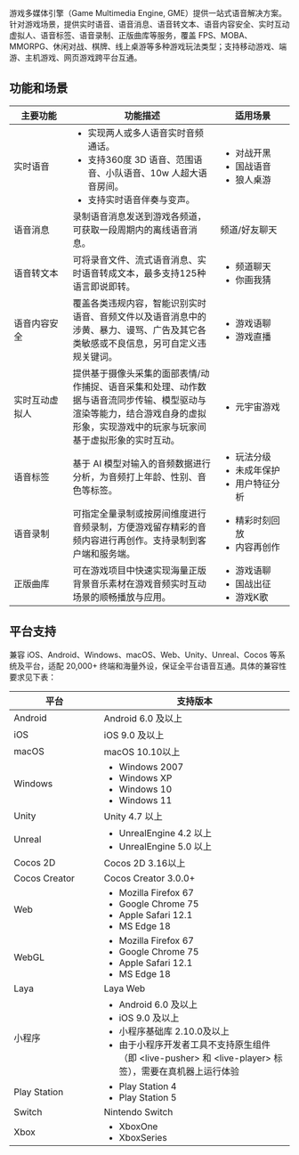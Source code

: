 游戏多媒体引擎（Game Multimedia Engine, GME）提供一站式语音解决方案。针对游戏场景，提供实时语音、语音消息、语音转文本、语音内容安全、实时互动虚拟人、语音标签、语音录制、正版曲库等服务，覆盖 FPS、MOBA、MMORPG、休闲对战、棋牌、线上桌游等多种游戏玩法类型；支持移动游戏、端游、主机游戏、网页游戏跨平台互通。



## 功能和场景

<table >
<thead><tr>
<th width="12%">主要功能</th>
<th width="30%">功能描述</th>
 <th width="15%">适用场景</th>  
</tr></thead>

<tbody>
<tr>
<td>实时语音</td>
<td ><ul style="margin:0;">
<li >实现两人或多人语音实时音频通话。</li>
<li >支持360度 3D 语音、范围语音、小队语音、10w 人超大语音房间。</li>
<li >支持实时语音伴奏与变声。</li>
</ul ></td>
<td><ul style="margin:0;">
<li >对战开黑</li>
<li >国战语音</li>
<li >狼人桌游</li>
</ul ></td> 
</tr>

<tr>
<td>语音消息</td>
<td >录制语音消息发送到游戏各频道，可获取一段周期内的离线语音消息。</td>
<td>频道/好友聊天</td> 
</tr>

<tr>
<td>语音转文本</td>
<td >可将录音文件、流式语音消息、实时语音转成文本，最多支持125种语言即说即转。</td>
<td><ul style="margin:0;">
<li >频道聊天</li>
<li >你画我猜</li>
</ul ></td> 
</tr>

<tr>
<td>语音内容安全</td>
<td >覆盖各类违规内容，智能识别实时语音、音频文件以及语音消息中的涉黄、暴力、谩骂、广告及其它各类敏感或不良信息，另可自定义违规关键词。</td>
<td><ul style="margin:0;">
<li >游戏语聊</li>
<li >游戏直播</li>
</ul ></td> 
</tr>

<tr>
<td>实时互动虚拟人</td>
<td >提供基于摄像头采集的面部表情/动作捕捉、语音采集和处理、动作数据与语音流同步传输、模型驱动与渲染等能力，结合游戏自身的虚拟形象，实现游戏中的玩家与玩家间基于虚拟形象的实时互动。</td>
<td><ul style="margin:0;">
<li >元宇宙游戏</li>
</ul ></td> 
</tr>

<tr>
<td>语音标签</td>
<td >基于 AI 模型对输入的音频数据进行分析，为音频打上年龄、性别、音色等标签。</td>
<td><ul style="margin:0;">
<li >玩法分级</li>
<li >未成年保护</li>
<li >用户特征分析</li>
</ul ></td> 
</tr>
<tr>
<td>语音录制</td>
<td >可指定全量录制或按房间维度进行音频录制，方便游戏留存精彩的音频内容进行再创作。支持录制到客户端和服务端。</td>
<td><ul style="margin:0;">
<li >精彩时刻回放</li>
<li >内容再创作</li>
</ul ></td> 
</tr>

<tr>
<td>正版曲库</td>
<td >可在游戏项目中快速实现海量正版背景音乐素材在游戏音频实时互动场景的顺畅播放与应用。</td>
<td><ul style="margin:0;">
<li >游戏语聊</li>
<li >国战出征</li>
<li >游戏K歌</li>
</ul ></td> 
</tr>

</tbody>
</table>

## 平台支持

兼容 iOS、Android、Windows、macOS、Web、Unity、Unreal、Cocos 等系统及平台，适配 20,000+ 终端和海量外设，保证全平台语音互通。具体的兼容性要求见下表：

<table >
<thead><tr>
<th width="12%">平台</th>
<th width="30%">支持版本</th>
</tr></thead>

<tbody>
<tr>
<td>Android</td>
<td >Android 6.0 及以上</td>
</tr>

<tr>
<td>iOS</td>
<td > iOS 9.0 及以上</td>
</tr>

<tr>
<td>macOS</td>
<td >macOS 10.10以上</td>
</tr>

<tr>
<td>Windows</td>
<td ><ul style="margin:0;">
<li >Windows 2007</li>
<li >Windows XP</li>
<li >Windows 10</li>
<li >Windows 11 </li>
</ul ></td>
</tr>

<tr>
<td>Unity</td>
<td >Unity 4.7 以上</td>
</tr>

<tr>
<td>Unreal</td>
<td ><ul style="margin:0;">
<li >UnrealEngine 4.2 以上</li>
<li >UnrealEngine 5.0 以上</li>
</ul ></td>
</tr> 

<tr>
<td>Cocos 2D</td>
<td >Cocos 2D 3.16以上</td>
</tr>

<tr>
<td>Cocos Creator</td> 
<td >Cocos Creator 3.0.0+</td>
</tr>

<tr>
<td>Web</td>
<td ><ul style="margin:0;">
<li >Mozilla Firefox 67</li>
<li >Google Chrome 75</li>
<li >Apple Safari 12.1</li>
<li >MS Edge 18</li>
</ul ></td>
</tr>

<tr>
<td>WebGL</td> 
<td ><ul style="margin:0;">
<li >Mozilla Firefox 67</li>
<li >Google Chrome 75</li>
<li >Apple Safari 12.1</li>
<li >MS Edge 18</li>
</ul ></td>
</tr>

<tr>
<td>Laya</td>
<td >Laya Web</td>
</tr>

<tr>
<td>小程序</td>
<td ><ul style="margin:0;">
<li >Android 6.0 及以上</li>
<li > iOS 9.0 及以上</li>
<li >小程序基础库 2.10.0及以上</li>
<li >由于小程序开发者工具不支持原生组件（即 &lt;live-pusher&gt; 和 &lt;live-player&gt; 标签），需要在真机器上运行体验</li>
</ul ></td>
</tr>

<tr>
<td>Play Station</td>
<td ><ul style="margin:0;">
<li >Play Station 4</li>
<li >Play Station 5</li>
</ul ></td>
</tr>

<tr>
<td>Switch</td>
<td >Nintendo Switch</td>
</tr>

<tr>
<td>Xbox</td>
<td ><ul style="margin:0;">
<li >XboxOne</li>
<li >XboxSeries</li>
</ul ></td>
</tr>
